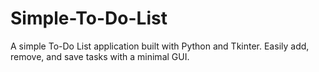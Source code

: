 # Simple-To-Do-List
A simple To-Do List application built with Python and Tkinter. Easily add, remove, and save tasks with a minimal GUI.
